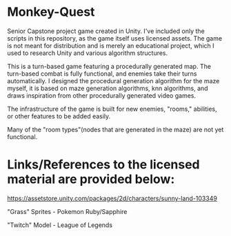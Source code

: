 # Monkey-Quest
Senior Capstone project game created in Unity. I've included only the scripts in this repository, as the game itself uses licensed assets. The game is not meant for distribution and is merely an educational project, which I used to research Unity and various algorithm structures.

This is a turn-based game featuring a procedurally generated map. The turn-based combat is fully functional, and enemies take their turns automatically. I designed the procedural generation algorithm for the maze myself, it is based on maze generation algorithms, knn algorithms, and draws inspiration from other procedurally generated video games.

The infrastructure of the game is built for new enemies, "rooms," abilities, or other features to be added easily.

Many of the "room types"(nodes that are generated in the maze) are not yet functional. 

# Links/References to the licensed material are provided below:

https://assetstore.unity.com/packages/2d/characters/sunny-land-103349


"Grass" Sprites - Pokemon Ruby/Sapphire

"Twitch" Model - League of Legends
